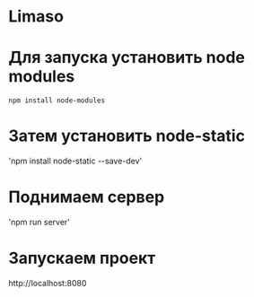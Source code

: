 ﻿# Limaso

# Для запуска установить node modules

`npm install node-modules`

# Затем установить node-static

'npm install node-static --save-dev'

# Поднимаем сервер

'npm run server'

# Запускаем проект

http://localhost:8080
